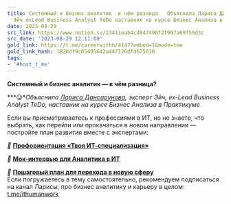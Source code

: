 ```yaml
---
title: Системный и бизнес аналитик  в чём разница   Объяснила Лариса Дансарунова эксперт
  Эйч ехLead Business Analyst TeDo наставник на курсе Бизнес Анализа в
date: 2023-08-29
src_link: https://www.notion.so/23411eab4cd847498f2f907a69f59d3c
src_date: '2023-08-29 12:11:00'
gold_link: https://t.me/careerwithh/4147?embed=1&mode=tme
gold_link_hash: 1820df9c05495642a447126dfd675610
tags:
- '#host_t_me'
---
```


**Системный и бизнес аналитик — в чём разница?**   
  
***😛****Объяснила* [*Лариса Дансарунова*](https://h.careers/curators/larisa-dansarynova?utm_source=tg_h&utm_medium=post)*, эксперт Эйч, ех-Lead Business Analyst* *TeDo, наставник на курсе Бизнес Анализа в Практикуме*  
  
Если вы присматриваетесь к профессиями в ИT, но не знаете, что выбрать, как перейти или прокачаться в новом направлении — постройте план развития вместе с экспертами:  
  
***🔵*** [**Профориентация «Твоя ИТ-специализация»**](https://h.careers/deals/tvoya-it-specializaciya-larisa-dansarunova?utm_source=tg_h&utm_medium=post)  
  
***🔵*** [**Мок-интервью для Аналитика в ИТ**](https://h.careers/curators/larisa-dansarynova?utm_source=tg_h&utm_medium=post)  
  
***🔵*** [**Пошаговый план для перехода в новую сферу**](https://h.careers/deals/poshagovyy-plan-po-perehodu-v-novuyu-professionalnuyu-sferu-viktoriya-docenko?utm_source=tg_h&utm_medium=post)  
Если погружаетесь в тему самостоятельно, рекомендуем подписаться на канал Ларисы, про бизнес аналитику и карьеру в целом: [t.me/ithumanwork](http://t.me/ithumanwork)
